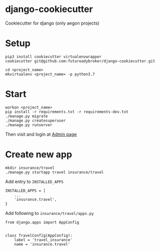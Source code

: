 # django-cookiecutter
Cookiecutter for django (only aegon projects)

# Setup
```
pip3 install cookiecutter virtualenvwrapper
cookiecutter git@github.com:futureadybroker/django-cookiecutter.git

cd <project_name>
mkvirtualenv <project_name> -p python3.7
```
# Start
```
workon <project_name>
pip install -r requirements.txt -r requirements-dev.txt
./manage.py migrate
./manage.py createsuperuser
./manage.py runserver
```
Then visit and login at [Admin page](http://localhost:8000/en/jarvis/)

# Create new app
```
mkdir insurance/travel
./manage.py startapp travel insurance/travel
```

Add entry to `INSTALLED_APPS`
```
INSTALLED_APPS = [
    ...
    'insurance.travel',
}
```

Add following to `insurance/travel/apps.py`
```
from django.apps import AppConfig


class TravelConfig(AppConfig):
    label = 'travel_insurance'
    name = 'insurance.travel'
```
